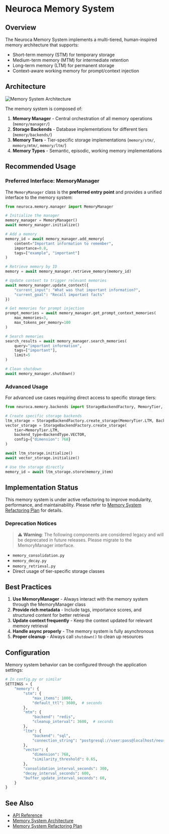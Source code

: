 # Neuroca Memory System

## Overview

The Neuroca Memory System implements a multi-tiered, human-inspired memory architecture that supports:
- Short-term memory (STM) for temporary storage
- Medium-term memory (MTM) for intermediate retention
- Long-term memory (LTM) for permanent storage
- Context-aware working memory for prompt/context injection

## Architecture

![Memory System Architecture](../../docs/architecture/diagrams/memory_architecture.png)

The memory system is composed of:

1. **Memory Manager** - Central orchestration of all memory operations (`memory/manager/`)
2. **Storage Backends** - Database implementations for different tiers (`memory/backends/`)
3. **Memory Tiers** - Tier-specific storage implementations (`memory/stm/`, `memory/mtm/`, `memory/ltm/`)
4. **Memory Types** - Semantic, episodic, working memory implementations

## Recommended Usage

### Preferred Interface: MemoryManager

The `MemoryManager` class is the **preferred entry point** and provides a unified interface to the memory system:

```python
from neuroca.memory.manager import MemoryManager

# Initialize the manager
memory_manager = MemoryManager()
await memory_manager.initialize()

# Add a memory
memory_id = await memory_manager.add_memory(
    content="Important information to remember",
    importance=0.8,
    tags=["example", "important"]
)

# Retrieve memory by ID
memory = await memory_manager.retrieve_memory(memory_id)

# Update context to trigger relevant memories
await memory_manager.update_context({
    "current_input": "What was that important information?",
    "current_goal": "Recall important facts"
})

# Get memories for prompt injection
prompt_memories = await memory_manager.get_prompt_context_memories(
    max_memories=3,
    max_tokens_per_memory=100
)

# Search memories
search_results = await memory_manager.search_memories(
    query="important information",
    tags=["important"],
    limit=5
)

# Clean shutdown
await memory_manager.shutdown()
```

### Advanced Usage

For advanced use cases requiring direct access to specific storage tiers:

```python
from neuroca.memory.backends import StorageBackendFactory, MemoryTier, BackendType

# Create specific storage backends
ltm_storage = StorageBackendFactory.create_storage(MemoryTier.LTM, BackendType.SQL)
vector_storage = StorageBackendFactory.create_storage(
    tier=MemoryTier.LTM, 
    backend_type=BackendType.VECTOR, 
    config={"dimension": 768}
)

await ltm_storage.initialize()
await vector_storage.initialize()

# Use the storage directly
memory_id = await ltm_storage.store(memory_item)
```

## Implementation Status

This memory system is under active refactoring to improve modularity, performance, and maintainability. Please refer to [Memory System Refactoring Plan](../../docs/architecture/memory_system_refactoring.md) for details.

### Deprecation Notices

> ⚠️ **Warning**: The following components are considered legacy and will be deprecated in future releases. Please migrate to the MemoryManager interface.

- `memory_consolidation.py`
- `memory_decay.py`
- `memory_retrieval.py`
- Direct usage of tier-specific storage classes

## Best Practices

1. **Use MemoryManager** - Always interact with the memory system through the MemoryManager class
2. **Provide rich metadata** - Include tags, importance scores, and structured content for better retrieval
3. **Update context frequently** - Keep the context updated for relevant memory retrieval
4. **Handle async properly** - The memory system is fully asynchronous
5. **Proper cleanup** - Always call `shutdown()` to clean up resources

## Configuration

Memory system behavior can be configured through the application settings:

```python
# In config.py or similar
SETTINGS = {
    "memory": {
        "stm": {
            "max_items": 1000,
            "default_ttl": 3600,  # seconds
        },
        "mtm": {
            "backend": "redis",
            "cleanup_interval": 3600,  # seconds
        },
        "ltm": {
            "backend": "sql",
            "connection_string": "postgresql://user:pass@localhost/neuroca"
        },
        "vector": {
            "dimension": 768,
            "similarity_threshold": 0.65,
        },
        "consolidation_interval_seconds": 300,
        "decay_interval_seconds": 600,
        "buffer_update_interval_seconds": 60,
    }
}
```

## See Also

- [API Reference](../../docs/api/memory.md)
- [Memory System Architecture](../../docs/architecture/memory_system.md)
- [Memory System Refactoring Plan](../../docs/architecture/memory_system_refactoring.md)
